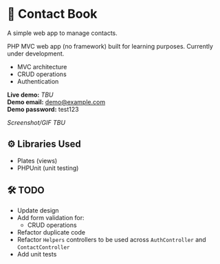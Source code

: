 # 📑 Contact Book
A simple web app to manage contacts.

PHP MVC web app (no framework) built for learning purposes. Currently under development.

- MVC architecture
- CRUD operations
- Authentication

**Live demo:** *TBU*  
**Demo email:** demo@example.com  
**Demo password:** test123  

*Screenshot/GIF TBU*

## ⚙ Libraries Used
- Plates (views)
- PHPUnit (unit testing)

## 🛠 TODO
- Update design
- Add form validation for:
  - CRUD operations
- Refactor duplicate code
- Refactor `Helpers` controllers to be used across `AuthController` and `ContactController`    
- Add unit tests